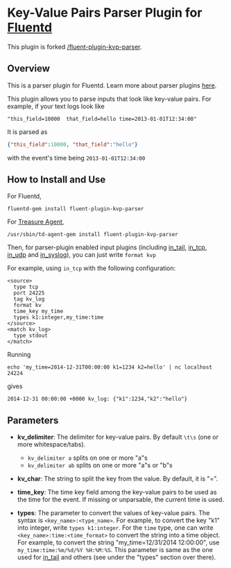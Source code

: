# Key-Value Pairs Parser Plugin for [Fluentd](https://github.com/fluent/fluentd)

This plugin is forked [/fluent-plugin-kvp-parser](https://github.com/mosuka/fluent-plugin-kvp-parser).

## Overview

This is a parser plugin for Fluentd. Learn more about parser plugins [here](https://docs.fluentd.org/articles/parser-plugin-overview).

This plugin allows you to parse inputs that look like key-value pairs. For example, if your text logs look like

```
"this_field=10000  that_field=hello time=2013-01-01T12:34:00"
```

It is parsed as

```json
{"this_field":10000, "that_field":"hello"}
```

with the event's time being `2013-01-01T12:34:00`

## How to Install and Use

For Fluentd,

```
fluentd-gem install fluent-plugin-kvp-parser
```

For [Treasure Agent](https://docs.treasuredata.com/articles/td-agent),

```
/usr/sbin/td-agent-gem install fluent-plugin-kvp-parser
```

Then, for parser-plugin enabled input plugins (including [in_tail](https://docs.fluentd.org/articles/in_tail), [in_tcp](https://docs.fluentd.org/articles/in_tcp), [in_udp](https://docs.fluentd.org/articles/in_udp) and [in_syslog](https://docs.fluentd.org/articles/syslog)), you can just write `format kvp`

For example, using `in_tcp` with the following configuration:

```aconf
<source>
  type tcp
  port 24225
  tag kv_log
  format kv
  time_key my_time
  types k1:integer,my_time:time
</source>
<match kv_log>
  type stdout
</match>
```

Running

```shell
echo 'my_time=2014-12-31T00:00:00 k1=1234 k2=hello' | nc localhost 24224
```

gives

```shell
2014-12-31 00:00:00 +0000 kv_log: {"k1":1234,"k2":"hello"}
```

## Parameters

* **kv_delimiter**: The delimiter for key-value pairs. By default `\t\s` (one or more whitespace/tabs).
    
    - `kv_delimiter a` splits on one or more "a"s
    - `kv_delimiter ab` splits on one or more "a"s or "b"s

* **kv_char**: The string to split the key from the value. By default, it is "=".
* **time_key**: The time key field among the key-value pairs to be used as the time for the event. If missing or unparsable, the current time is used.
* **types**: The parameter to convert the values of key-value pairs. The syntax is `<key_name>:<type_name>`. For example, to convert the key "k1" into integer, write `types k1:integer`. For the `time` type, one can write `<key_name>:time:<time_format>` to convert the string into a time object. For example, to convert the string "my_time=12/31/2014 12:00:00", use `my_time:time:%m/%d/%Y %H:%M:%S`. This parameter is same as the one used for [in_tail](https://docs.fluentd.org/articles/in_tail) and others (see under the "types" section over there).
